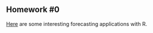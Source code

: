 ## Homework #0
[Here](files/IE.360_HW#0.html) are some interesting forecasting applications with R.

